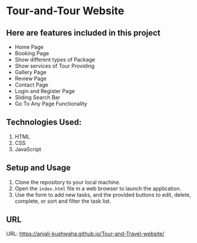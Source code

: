 
# Tour-and-Tour Website

## Here are features included in this project

- Home Page
- Booking Page
- Show different types of Package 
- Show services of Tour Providing
- Gallery Page
- Review Page
- Contact Page
- Login and Register Page
- Sliding Search Bar  
- Go To Any Page Functionality



## Technologies Used:

1. HTML
2. CSS
3. JavaScript


## Setup and Usage

1. Clone the repository to your local machine.
2. Open the ```index.html``` file in a web browser to launch the application.
3. Use the form to add new tasks, and the provided buttons to edit, delete, 
   complete, or sort and filter the task list.
   
## URL

URL: https://anjali-kushwaha.github.io/Tour-and-Travel-website/
